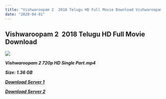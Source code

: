 ```yaml
---
title: "Vishwaroopam 2  2018 Telugu HD Full Movie Download Vishwaroopam 2 Telugu HD Movie Download"
date: "2020-04-01"
---
```


## Vishwaroopam 2  2018 Telugu HD Full Movie Download 

![](https://images.moviebuff.com/7b6ea630-50e5-4cdc-ad73-521d9dd5b963?w=1000)

**_Vishwaroopam 2 720p HD Single Part.mp4_**

**_Size: 1.36 GB_**

**_[Download Server 1](https://openload.co/f/R_wZV9xcTyQ/)_**

**_[Download Server 2](https://openload.co/f/R_wZV9xcTyQ/)_**
